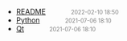   - [README]()<span style="padding-left:2em;color:orange"></span><span style="color:gray;font-size:.8em;padding-left:2em">2022-02-10 18:50</span>
  - [Python](python)<span style="padding-left:2em;color:orange"></span><span style="color:gray;font-size:.8em;padding-left:2em">2021-07-06 18:10</span>
  - [Qt](qt)<span style="padding-left:2em;color:orange"></span><span style="color:gray;font-size:.8em;padding-left:2em">2021-07-06 18:10</span>
